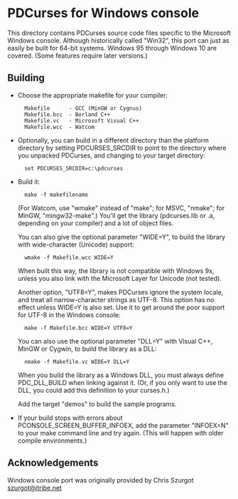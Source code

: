 PDCurses for Windows console
============================

This directory contains PDCurses source code files specific to the
Microsoft Windows console. Although historically called "Win32", this
port can just as easily be built for 64-bit systems. Windows 95 through
Windows 10 are covered. (Some features require later versions.)


Building
--------

- Choose the appropriate makefile for your compiler:

        Makefile      - GCC (MinGW or Cygnus)
        Makefile.bcc  - Borland C++
        Makefile.vc   - Microsoft Visual C++
        Makefile.wcc  - Watcom

- Optionally, you can build in a different directory than the platform
  directory by setting PDCURSES_SRCDIR to point to the directory where
  you unpacked PDCurses, and changing to your target directory:

        set PDCURSES_SRCDIR=c:\pdcurses

- Build it:

        make -f makefilename

  (For Watcom, use "wmake" instead of "make"; for MSVC, "nmake"; for
  MinGW, "mingw32-make".) You'll get the library (pdcurses.lib or .a,
  depending on your compiler) and a lot of object files.

  You can also give the optional parameter "WIDE=Y", to build the
  library with wide-character (Unicode) support:

        wmake -f Makefile.wcc WIDE=Y

  When built this way, the library is not compatible with Windows 9x,
  unless you also link with the Microsoft Layer for Unicode (not
  tested).

  Another option, "UTF8=Y", makes PDCurses ignore the system locale, and
  treat all narrow-character strings as UTF-8. This option has no effect
  unless WIDE=Y is also set. Use it to get around the poor support for
  UTF-8 in the Windows console:

        make -f Makefile.bcc WIDE=Y UTF8=Y

  You can also use the optional parameter "DLL=Y" with Visual C++,
  MinGW or Cygwin, to build the library as a DLL:

        nmake -f Makefile.vc WIDE=Y DLL=Y

  When you build the library as a Windows DLL, you must always define
  PDC_DLL_BUILD when linking against it. (Or, if you only want to use
  the DLL, you could add this definition to your curses.h.)

  Add the target "demos" to build the sample programs.

- If your build stops with errors about PCONSOLE_SCREEN_BUFFER_INFOEX,
  add the parameter "INFOEX=N" to your make command line and try again.
  (This will happen with older compile environments.)


Acknowledgements
----------------

Windows console port was originally provided by Chris Szurgot
<szurgot@itribe.net>
